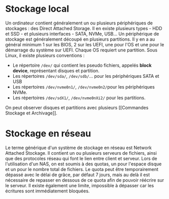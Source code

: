 # Stockage local
Un ordinateur contient généralement un ou plusieurs périphériques de stockages : des Direct Attached Storage. Il en existe plusieurs types - HDD et SSD - et plusieurs interfaces - SATA, NVMe, USB…
Un périphérique de stockage est généralement découpé en plusieurs partitions. Il y en a au général minimum 1 sur les BIOS, 2 sur les UEFI, une pour l'OS et une pour le démarrage du système sur UEFI. Chaque OS requiert une partition.
Sous Linux, il existe plusieurs conventions :
- Le répertoire `/dev/` qui contient les pseudo fichiers, appelés **block device**, représentant disques et partition.
- Les répertoires `/dev/sda/`, `/dev/sdb/`… pour les périphériques SATA et USB
- Les répertoires `/dev/nvme0n1/`, `/dev/nvme0n2/`pour les périphériques NVMe.
- Les répertoires `/dev/sdX1/`, `/dev/nvme0nXi2/` pour les partitions.

On peut observer disques et partitions avec plusieurs [[Commandes Stockage et Archivage]].
# Stockage en réseau
Le terme générique d'un système de stockage en réseau est Network Attached Stockage. Il contient un ou plusieurs serveurs de fichiers, ainsi que des protocoles réseau qui font le lien entre client et serveur. Lors de l'utilisation d'un NAS, on est soumis à des quotas, un pour l'espace disque et un pour le nombre total de fichiers. Le quota peut être temporairement dépassé avec le délai de grâce, par défaut 7 jours, mais au delà il est nécessaire de repasser en dessous de ce quota afin de pouvoir réécrire sur le serveur. Il existe également une limite, impossible à dépasser car les écritures sont immédiatement bloquées.
